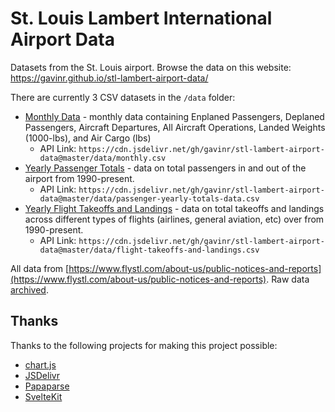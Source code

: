 # St. Louis Lambert International Airport Data

Datasets from the St. Louis airport. Browse the data on this website: https://gavinr.github.io/stl-lambert-airport-data/

There are currently 3 CSV datasets in the `/data` folder:

* [Monthly Data](https://github.com/gavinr/stl-lambert-airport-data/blob/master/data/monthly.csv) - monthly data containing Enplaned Passengers, Deplaned Passengers, Aircraft Departures, All Aircraft Operations, Landed Weights (1000-lbs), and Air Cargo (lbs)
    * API Link: `https://cdn.jsdelivr.net/gh/gavinr/stl-lambert-airport-data@master/data/monthly.csv`
* [Yearly Passenger Totals](https://github.com/gavinr/stl-lambert-airport-data/blob/master/data/passenger-yearly-totals-data.csv) - data on total passengers in and out of the airport from 1990-present.
    * API Link: `https://cdn.jsdelivr.net/gh/gavinr/stl-lambert-airport-data@master/data/passenger-yearly-totals-data.csv`
* [Yearly Flight Takeoffs and Landings](https://github.com/gavinr/stl-lambert-airport-data/blob/master/data/flight-takeoffs-and-landings.csv) - data on total takeoffs and landings across different types of flights (airlines, general aviation, etc) over from 1990-present.
    * API Link: `https://cdn.jsdelivr.net/gh/gavinr/stl-lambert-airport-data@master/data/flight-takeoffs-and-landings.csv`

All data from [https://www.flystl.com/about-us/public-notices-and-reports](https://www.flystl.com/about-us/public-notices-and-reports). Raw data [archived](https://github.com/gavinr/stl-lambert-airport-data/tree/master/raw_data).

## Thanks

Thanks to the following projects for making this project possible:

- [chart.js](https://www.chartjs.org/)
- [JSDelivr](https://www.jsdelivr.com/)
- [Papaparse](https://www.papaparse.com/)
- [SvelteKit](https://kit.svelte.dev/)
